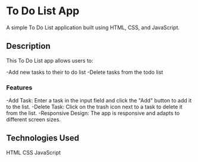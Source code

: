 # To Do List App
A simple To Do List application built using HTML, CSS, and JavaScript.

## Description
This To Do List app allows users to:

-Add new tasks to their to do list
-Delete tasks from the todo list
### Features
-Add Task: Enter a task in the input field and click the "Add" button to add it to the list.
-Delete Task: Click on the trash icon next to a task to delete it from the list.
-Responsive Design: The app is responsive and adapts to different screen sizes.

## Technologies Used
HTML CSS JavaScript 
